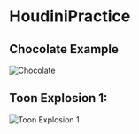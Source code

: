 # HoudiniPractice

## Chocolate Example

![Chocolate](https://user-images.githubusercontent.com/16706911/71239519-fb929c00-231b-11ea-8cbc-428643b1d8d7.gif)


## Toon Explosion 1:

![Toon Explosion 1](https://user-images.githubusercontent.com/16706911/71239698-6fcd3f80-231c-11ea-96aa-cd5c5e246c90.gif)
